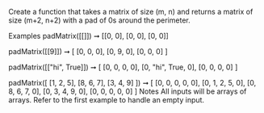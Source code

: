 Create a function that takes a matrix of size (m, n) and returns a matrix of size (m+2, n+2) with a pad of 0s around the perimeter.

Examples
padMatrix([[]]) ➞ [[0, 0], [0, 0], [0, 0]]

padMatrix([[9]]) ➞ [
  [0, 0, 0],
  [0, 9, 0],
  [0, 0, 0]
]

padMatrix([["hi", True]]) ➞ [
  [0, 0, 0, 0],
  [0, "hi", True, 0],
  [0, 0, 0, 0]
]

padMatrix([
  [1, 2, 5],
  [8, 6, 7],
  [3, 4, 9]
]) ➞ [
  [0, 0, 0, 0, 0],
  [0, 1, 2, 5, 0],
  [0, 8, 6, 7, 0],
  [0, 3, 4, 9, 0],
  [0, 0, 0, 0, 0]
]
Notes
All inputs will be arrays of arrays.
Refer to the first example to handle an empty input.